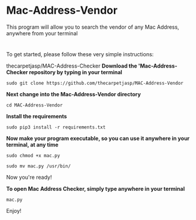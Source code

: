 # Mac-Address-Vendor
This program will allow you to search the vendor of any Mac Address, anywhere from your terminal
#
#



To get started, please follow these very simple instructions:

thecarpetjasp/MAC-Address-Checker
**Download the 'Mac-Address-Checker repository by typing in your terminal**

`sudo git clone https://github.com/thecarpetjasp/MAC-Address-Vendor`
    
 
 
**Next change into the Mac-Address-Vendor directory**
 
 `cd MAC-Address-Vendor`
   
   
**Install the requirements**

`sudo pip3 install -r requirements.txt`
   
   
**Now make your program executable, so you can use it anywhere in your terminal, at any time**

`sudo chmod +x mac.py`

`sudo mv mac.py /usr/bin/`
    
    
Now you're ready!


**To open Mac Address Checker, simply type anywhere in your terminal**

`mac.py`
    
    
Enjoy!
